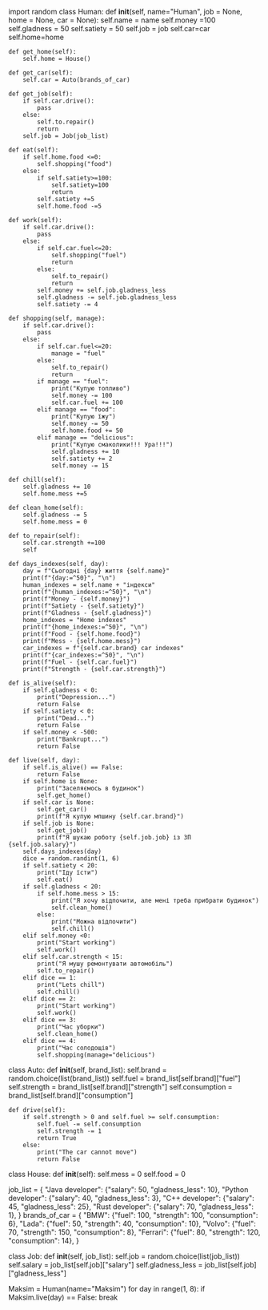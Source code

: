 import random
class Human:
    def __init__(self, name="Human", job = None, home = None, car = None):
        self.name = name
        self.money =100
        self.gladness = 50
        self.satiety = 50
        self.job = job
        self.car=car
        self.home=home

    def get_home(self):
        self.home = House()

    def get_car(self):
        self.car = Auto(brands_of_car)

    def get_job(self):
        if self.car.drive():
            pass
        else:
            self.to.repair()
            return
        self.job = Job(job_list)

    def eat(self):
        if self.home.food <=0:
            self.shopping("food")
        else:
            if self.satiety>=100:
                self.satiety=100
                return
            self.satiety +=5
            self.home.food -=5

    def work(self):
        if self.car.drive():
            pass
        else:
            if self.car.fuel<=20:
                self.shopping("fuel")
                return
            else:
                self.to_repair()
                return
            self.money += self.job.gladness_less
            self.gladness -= self.job.gladness_less
            self.satiety -= 4

    def shopping(self, manage):
        if self.car.drive():
            pass
        else:
            if self.car.fuel<=20:
                manage = "fuel"
            else:
                self.to_repair()
                return
            if manage == "fuel":
                print("Купую топливо")
                self.money -= 100
                self.car.fuel += 100
            elif manage == "food":
                print("Купую їжу")
                self.money -= 50
                self.home.food += 50
            elif manage == "delicious":
                print("Купую смаколики!!! Ура!!!")
                self.gladness += 10
                self.satiety += 2
                self.money -= 15

    def chill(self):
        self.gladness += 10
        self.home.mess +=5

    def clean_home(self):
        self.gladness -= 5
        self.home.mess = 0

    def to_repair(self):
        self.car.strength +=100
        self

    def days_indexes(self, day):
        day = f"Сьогодні {day} життя {self.name}"
        print(f"{day:=^50}", "\n")
        human_indexes = self.name + "індекси"
        print(f"{human_indexes:=^50}", "\n")
        print(f"Money - {self.money}")
        print(f"Satiety - {self.satiety}")
        print(f"Gladness - {self.gladness}")
        home_indexes = "Home indexes"
        print(f"{home_indexes:=^50}", "\n")
        print(f"Food - {self.home.food}")
        print(f"Mess - {self.home.mess}")
        car_indexes = f"{self.car.brand} car indexes"
        print(f"{car_indexes:=^50}", "\n")
        print(f"Fuel - {self.car.fuel}")
        print(f"Strength - {self.car.strength}")

    def is_alive(self):
        if self.gladness < 0:
            print("Depression...")
            return False
        if self.satiety < 0:
            print("Dead...")
            return False
        if self.money < -500:
            print("Bankrupt...")
            return False

    def live(self, day):
        if self.is_alive() == False:
            return False
        if self.home is None:
            print("Заселяємось в будинок")
            self.get_home()
        if self.car is None:
            self.get_car()
            print(f"Я купую мпшину {self.car.brand}")
        if self.job is None:
            self.get_job()
            print(f"Я шукаю роботу {self.job.job} із ЗП {self.job.salary}")
        self.days_indexes(day)
        dice = random.randint(1, 6)
        if self.satiety < 20:
            print("Іду їсти")
            self.eat()
        if self.gladness < 20:
            if self.home.mess > 15:
                print("Я хочу відпочити, але мені треба прибрати будинок")
                self.clean_home()
            else:
                print("Можна відпочити")
                self.chill()
        elif self.money <0:
            print("Start working")
            self.work()
        elif self.car.strength < 15:
            print("Я мушу ремонтувати автомобіль")
            self.to_repair()
        elif dice == 1:
            print("Lets chill")
            self.chill()
        elif dice == 2:
            print("Start working")
            self.work()
        elif dice == 3:
            print("Час уборки")
            self.clean_home()
        elif dice == 4:
            print("Час солодощів")
            self.shopping(manage="delicious")



class Auto:
    def __init__(self, brand_list):
        self.brand = random.choice(list(brand_list))
        self.fuel = brand_list[self.brand]["fuel"]
        self.strength = brand_list[self.brand]["strength"]
        self.consumption = brand_list[self.brand]["consumption"]

    def drive(self):
        if self.strength > 0 and self.fuel >= self.consumption:
            self.fuel -= self.consumption
            self.strength -= 1
            return True
        else:
            print("The car cannot move")
            return False

class House:
    def __init__(self):
        self.mess = 0
        self.food = 0

job_list = {
    "Java developer":
        {"salary": 50, "gladness_less": 10},
    "Python developer":
        {"salary": 40, "gladness_less": 3},
    "C++ developer":
        {"salary": 45, "gladness_less": 25},
    "Rust developer":
        {"salary": 70, "gladness_less": 1},
}
brands_of_car = {
    "BMW": {"fuel": 100, "strength": 100,
            "consumption": 6},
    "Lada": {"fuel": 50, "strength": 40,
            "consumption": 10},
    "Volvo": {"fuel": 70, "strength": 150,
        "consumption": 8},
    "Ferrari": {"fuel": 80, "strength": 120,
        "consumption": 14},
}

class Job:
    def __init__(self, job_list):
        self.job = random.choice(list(job_list))
        self.salary = job_list[self.job]["salary"]
        self.gladness_less = job_list[self.job]["gladness_less"]

Maksim = Human(name="Maksim")
for day in range(1, 8):
    if Maksim.live(day) == False:
        break
